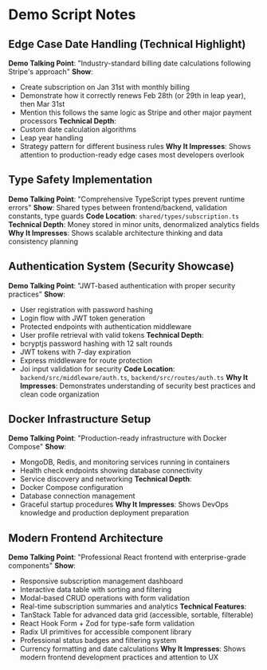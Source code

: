 # Demo Script Notes

## Edge Case Date Handling (Technical Highlight)
**Demo Talking Point**: "Industry-standard billing date calculations following Stripe's approach"
**Show**: 
- Create subscription on Jan 31st with monthly billing
- Demonstrate how it correctly renews Feb 28th (or 29th in leap year), then Mar 31st
- Mention this follows the same logic as Stripe and other major payment processors
**Technical Depth**: 
- Custom date calculation algorithms
- Leap year handling
- Strategy pattern for different business rules
**Why It Impresses**: Shows attention to production-ready edge cases most developers overlook

## Type Safety Implementation
**Demo Talking Point**: "Comprehensive TypeScript types prevent runtime errors"
**Show**: Shared types between frontend/backend, validation constants, type guards
**Code Location**: `shared/types/subscription.ts`
**Technical Depth**: Money stored in minor units, denormalized analytics fields
**Why It Impresses**: Shows scalable architecture thinking and data consistency planning

## Authentication System (Security Showcase)
**Demo Talking Point**: "JWT-based authentication with proper security practices"
**Show**:
- User registration with password hashing
- Login flow with JWT token generation
- Protected endpoints with authentication middleware
- User profile retrieval with valid tokens
**Technical Depth**:
- bcryptjs password hashing with 12 salt rounds
- JWT tokens with 7-day expiration
- Express middleware for route protection
- Joi input validation for security
**Code Location**: `backend/src/middleware/auth.ts`, `backend/src/routes/auth.ts`
**Why It Impresses**: Demonstrates understanding of security best practices and clean code organization

## Docker Infrastructure Setup
**Demo Talking Point**: "Production-ready infrastructure with Docker Compose"
**Show**:
- MongoDB, Redis, and monitoring services running in containers
- Health check endpoints showing database connectivity
- Service discovery and networking
**Technical Depth**:
- Docker Compose configuration
- Database connection management
- Graceful startup procedures
**Why It Impresses**: Shows DevOps knowledge and production deployment preparation

## Modern Frontend Architecture
**Demo Talking Point**: "Professional React frontend with enterprise-grade components"
**Show**:
- Responsive subscription management dashboard
- Interactive data table with sorting and filtering
- Modal-based CRUD operations with form validation
- Real-time subscription summaries and analytics
**Technical Features**:
- TanStack Table for advanced data grid (accessible, sortable, filterable)
- React Hook Form + Zod for type-safe form validation
- Radix UI primitives for accessible component library
- Professional status badges and filtering system
- Currency formatting and date calculations
**Why It Impresses**: Shows modern frontend development practices and attention to UX
